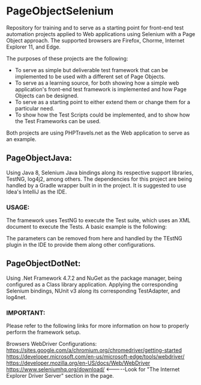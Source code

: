 # PageObjectSelenium
Repository for training and to serve as a starting point for front-end test automation projects applied to Web applications using Selenium with a Page Object approach. 
The supported browsers are Firefox, Chorme, Internet Explorer 11, and Edge.

The purposes of these projects are the following:
 * To serve as simple but deliverable test framework that can be implemented to be used with a different set of Page Objects.
 * To serve as a learning source, for both showing how a simple web application's front-end test framework is implemented and how Page Objects can be designed.
 * To serve as a starting point to either extend them or change them for a particular need.
 * To show how the Test Scripts could be implemented, and to show how the Test Frameworks can be used.

Both projects are using PHPTravels.net as the Web application to serve as an example.

## PageObjectJava:
Using Java 8, Selenium Java bindings along its respective support libraries, TestNG, log4j2, among others. The dependencies for this project are being handled by a Gradle wrapper built in in the project.
It is suggested to use Idea's IntelliJ as the IDE.

### USAGE: 
 The framework uses TestNG to execute the Test suite,  which uses an XML document to execute the Tests. A basic example is the following:
 
 <?xml version="1.0" encoding="UTF-8"?>
<!DOCTYPE suite SYSTEM "http://testng.org/testng-1.0.dtd">
<suite name="Selenium/Java Framework Example Suite">
	<parameter name="Browser" value="EDGE"/>
	<parameter name="Url" value="https://www.phptravels.net"/>
  <test name="PHP Travels" >
    <classes>
        <class name="Tests.PHPTravels1"/>
        <class name="Tests.PHPTravels2"/>
    </classes>
  </test>
</suite>

The parameters can be removed from here and handled by the TEstNG plugin in the IDE to provide them along other configurations.

## PageObjectDotNet:
Using .Net Framework 4.7.2 and NuGet as the package manager, being configured as a Class library application. 
Applying the corresponding Selenium bindings, NUnit v3 along its corresponding TestAdapter, and log4net.


### IMPORTANT:
Please refer to the following links for more information on how to properly perform the framework setup.

Browsers WebDriver Configurations:
https://sites.google.com/a/chromium.org/chromedriver/getting-started
https://developer.microsoft.com/en-us/microsoft-edge/tools/webdriver/
https://developer.mozilla.org/en-US/docs/Web/WebDriver
https://www.seleniumhq.org/download/ <-----Look for "The Internet Explorer Driver Server" section in the page.
